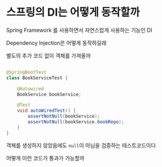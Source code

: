 # 스프링의 DI는 어떻게 동작할까

Spring Framework 를 사용하면서 자연스럽게 사용하는 기능인 DI

Dependency Injection은 어떻게 동작하길래

별도의 추가 코드 없이 객체를 가져올까

```java

@SpringBootTest
class BookServiceTest {

	@Autowired
	BookService bookService;

	@Test
	void autoWiredTest() {
		assertNotNull(bookService);
		assertNotNull(bookService.bookRepo);
	}
}
```

객체를 생성하지 않았음에도 `null`이 아님을 검증하는 테스트코드이다

어떻게 이런 코드가 통과가 가능할까